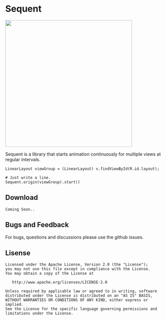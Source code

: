 # Sequent

<img src=https://github.com/fujiyuu75/sequent/blob/res/demo.gif width=400px>

Sequent is a library that starts animation continuously for multiple views at regular intervals.

```
LinearLayout viewGroup = (LinearLayout) v.findViewById(R.id.layout);

# Just write a line.
Sequent.origin(viewGroup).start()
```

## Download

```
Coming Soon..
```

## Bugs and Feedback

For bugs, questions and discussions please use the github issues.

## Lisense

```
Licensed under the Apache License, Version 2.0 (the "License");
you may not use this file except in compliance with the License.
You may obtain a copy of the License at

   http://www.apache.org/licenses/LICENSE-2.0

Unless required by applicable law or agreed to in writing, software
distributed under the License is distributed on an "AS IS" BASIS,
WITHOUT WARRANTIES OR CONDITIONS OF ANY KIND, either express or implied.
See the License for the specific language governing permissions and
limitations under the License.
```
